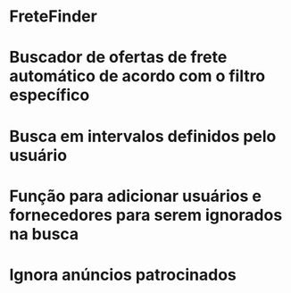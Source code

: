 # FreteFinder

# Buscador de ofertas de frete automático de acordo com o filtro específico
# Busca em intervalos definidos pelo usuário
# Função para adicionar usuários e fornecedores para serem ignorados na busca
# Ignora anúncios patrocinados
